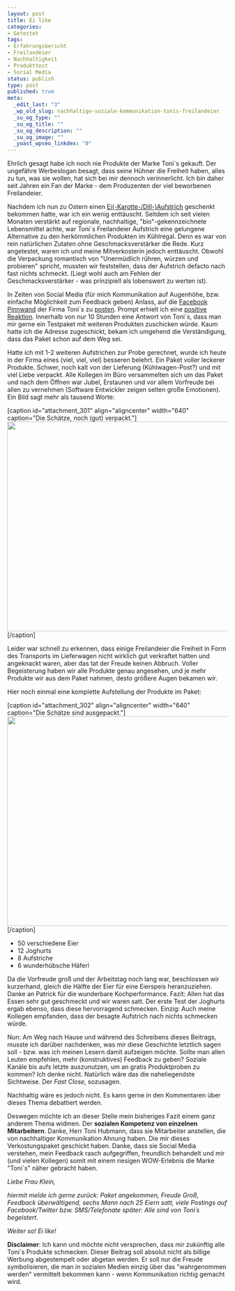 ```yaml
--- 
layout: post
title: Ei like
categories: 
- Getestet
tags: 
- Erfahrungsbericht
- Freilandeier
- Nachhaltigkeit
- Produkttest
- Social Media
status: publish
type: post
published: true
meta: 
  _edit_last: "3"
  _wp_old_slug: nachhaltige-soziale-kommunikation-tonis-freilandeier
  _su_og_type: ""
  _su_og_title: ""
  _su_og_description: ""
  _su_og_image: ""
  _yoast_wpseo_linkdex: "0"
---
```

Ehrlich gesagt habe ich noch nie Produkte der Marke Toni´s gekauft. Der ungefähre Werbeslogan besagt, dass seine Hühner die Freiheit haben, alles zu tun, was sie wollen, hat sich bei mir dennoch verinnerlicht. Ich bin daher seit Jahren ein Fan der Marke - dem Produzenten der viel beworbenen Freilandeier.

Nachdem ich nun zu Ostern einen <a href="http://www.tonis.at/de/produkte/uebersicht/tonis-eiaufstrich.html">Ei(-Karotte-/Dill-)Aufstrich</a> geschenkt bekommen hatte, war ich ein wenig enttäuscht. Seitdem ich seit vielen Monaten verstärkt auf regionale, nachhaltige, "bio"-gekennzeichnete Lebensmittel achte, war Toni´s Freilandeier Aufstrich eine gelungene Alternative zu den herkömmlichen Produkten im Kühlregal. Denn es war von rein natürlichen Zutaten ohne Geschmacksverstärker die Rede. Kurz angetestet, waren ich und meine Mitverkosterin jedoch enttäuscht. Obwohl die Verpackung romantisch von "Unermüdlich rühren, würzen und probieren" spricht, mussten wir feststellen, dass der Aufstrich defacto nach fast nichts schmeckt. (Liegt wohl auch am Fehlen der Geschmacksverstärker - was prinzipiell als lobenswert zu werten ist).

In Zeiten von Social Media (für mich Kommunikation auf Augenhöhe, bzw. einfache Möglichkeit zum Feedback geben) Anlass, auf die <a href="https://www.facebook.com/tonis.freiheit">Facebook Pinnwand</a> der Firma Toni´s zu <a href="https://www.facebook.com/tonis.freiheit/posts/286561121421227">posten</a>. Prompt erhielt ich eine <a href="https://www.facebook.com/tonis.freiheit/posts/286561121421227?comment_id=2032972">positive Reaktion</a>. Innerhalb von nur 10 Stunden eine Antwort von Toni´s, dass man mir gerne ein Testpaket mit weiteren Produkten zuschicken würde. Kaum hatte ich die Adresse zugeschickt, bekam ich umgehend die Verständigung, dass das Paket schon auf dem Weg sei.<!--more-->

Hatte ich mit 1-2 weiteren Aufstrichen zur Probe gerechnet, wurde ich heute in der Firma eines (viel, viel, viel) besseren belehrt. Ein Paket voller leckerer Produkte. Schwer, noch kalt von der Lieferung (Kühlwagen-Post?) und mit viel Liebe verpackt. Alle Kollegen im Büro versammelten sich um das Paket und nach dem Öffnen war Jubel, Erstaunen und vor allem Vorfreude bei allen zu vernehmen (Software Entwickler zeigen selten große Emotionen). Ein Bild sagt mehr als tausend Worte:

[caption id="attachment_301" align="aligncenter" width="640" caption="Die Schätze, noch (gut) verpackt."]<img class=" wp-image-301" src="http://johannes.nagl.name/wp-content/uploads/2012/04/2012-04-12-13.11.36-640x480.jpg" alt="" width="640" height="480" />[/caption]

Leider war schnell zu erkennen, dass einige Freilandeier die Freiheit in Form des Transports im Lieferwagen nicht wirklich gut verkraftet hatten und angeknackt waren, aber das tat der Freude keinen Abbruch. Voller Begeisterung haben wir alle Produkte genau angesehen, und je mehr Produkte wir aus dem Paket nahmen, desto größere Augen bekamen wir.

Hier noch einmal eine komplette Aufstellung der Produkte im Paket:

[caption id="attachment_302" align="aligncenter" width="640" caption="Die Schätze sind ausgepackt."]<img class="size-medium wp-image-302" title="2012-04-12-13.17.52" src="http://johannes.nagl.name/wp-content/uploads/2012/04/2012-04-12-13.17.52-640x480.jpg" alt="" width="640" height="480" />[/caption]
<ul>
	<li>50 verschiedene Eier</li>
	<li>12 Joghurts</li>
	<li>8 Aufstriche</li>
	<li>6 wunderhübsche Häferl</li>
</ul>
Da die Vorfreude groß und der Arbeitstag noch lang war, beschlossen wir kurzerhand, gleich die Hälfte der Eier für eine Eierspeis heranzuziehen. Danke an Patrick für die wunderbare Kochperformance. Fazit: Allen hat das Essen sehr gut geschmeckt und wir waren satt. Der erste Test der Joghurts ergab ebenso, dass diese hervorragend schmecken. Einzig: Auch meine Kollegen empfanden, dass der besagte Aufstrich nach nichts schmecken würde.

Nun: Am Weg nach Hause und während des Schreibens dieses Beitrags, musste ich darüber nachdenken, was mir diese Geschichte letztlich sagen soll - bzw. was ich meinen Lesern damit aufzeigen möchte. Sollte man allen Leuten empfehlen, mehr (konstruktives) Feedback zu geben? Soziale Kanäle bis aufs letzte auszunutzen, um an gratis Produktproben zu kommen? Ich denke nicht. Natürlich wäre das die naheliegendste Sichtweise. Der <em>Fast Close</em>, sozusagen.

Nachhaltig wäre es jedoch nicht. Es kann gerne in den Kommentaren über dieses Thema debattiert werden.

Deswegen möchte ich an dieser Stelle mein bisheriges Fazit einem ganz anderem Thema widmen. Der <strong>sozialen Kompetenz von einzelnen Mitarbeitern</strong>. Danke, Herr Toni Hubmann, dass sie Mitarbeiter anstellen, die von nachhaltiger Kommunikation Ahnung haben. Die mir dieses Verkostungspaket geschickt haben. Danke, dass sie Social Media verstehen, mein Feedback rasch aufgegriffen, freundlich behandelt und mir (und vielen Kollegen) somit mit einem riesigen WOW-Erlebnis die Marke "Toni´s" näher gebracht haben.

<em>Liebe Frau Klein,</em>

<em>hiermit melde ich gerne zurück: Paket angekommen, Freude Groß, Feedback überwältigend, sechs Mann nach 25 Eiern satt, viele Postings auf Facebook/Twitter bzw. SMS/Telefonate später: Alle sind von Toni´s begeistert.</em>

<em>Weiter so! Ei like! </em>

<strong>Disclaimer</strong>: Ich kann und möchte nicht versprechen, dass mir zukünftig alle Toni´s Produkte schmecken. Dieser Beitrag soll absolut nicht als billige Werbung abgestempelt oder abgetan werden. Er soll nur die Freude symbolisieren, die man in sozialen Medien einzig über das "wahrgenommen werden" vermittelt bekommen kann - wenn Kommunikation richtig gemacht wird.
